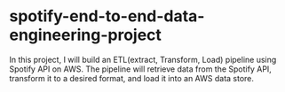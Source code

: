 # spotify-end-to-end-data-engineering-project
In this project, I will build an ETL(extract, Transform, Load) pipeline using Spotify API on AWS. The pipeline will retrieve data from the Spotify API, transform it to a desired format, and load it into an AWS data store.
